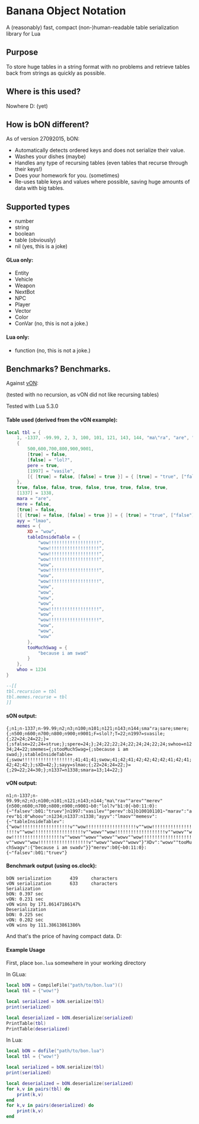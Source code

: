 # Banana Object Notation
A (reasonably) fast, compact (non-)human-readable table serialization library for Lua

## Purpose
To store huge tables in a string format with no problems and retrieve tables back from strings as quickly as possible.

## Where is this used?
Nowhere D: (yet)

## How is bON different?
As of version 27092015, bON:
 - Automatically detects ordered keys and does not serialize their value.
 - Washes your dishes (maybe)
 - Handles any type of recursing tables (even tables that recurse through their keys!)
 - Does your homework for you. (sometimes)
 - Re-uses table keys and values where possible, saving huge amounts of data with big tables.

## Supported types
 - number
 - string
 - boolean
 - table (obviously)
 - nil (yes, this is a joke)

#### GLua only:
 - Entity
 - Vehicle
 - Weapon
 - NextBot
 - NPC
 - Player
 - Vector
 - Color
 - ConVar (no, this is not a joke.)

#### Lua only:
 - function (no, this is not a joke.)

## Benchmarks? Benchmarks.
Against [vON](https://github.com/vercas/vON):

(tested with no recursion, as vON did not like recursing tables)

Tested with Lua 5.3.0
#### Table used (derived from the vON example):
```lua
local tbl = {
    1, -1337, -99.99, 2, 3, 100, 101, 121, 143, 144, "ma\"ra", "are", "mere",
    {
        500,600,700,800,900,9001,
        [true] = false,
        [false] = "lol?",
        pere = true,
        [1997] = "vasile",
        [{ [true] = false, [false] = true }] = { [true] = "true", ["false"] = false }
    },
    true, false, false, true, false, true, true, false, true,
    [1337] = 1338,
    mara = "are",
    mere = false,
    [true] = false,
    [{ [true] = false, [false] = true }] = { [true] = "true", ["false"] = false },
	ayy = "lmao",
	memes = {
		XD = "wow",
		tableInsideTable = {
			"wow!!!!!!!!!!!!!!!!!!!",
			"wow!!!!!!!!!!!!!!!!!!!",
			"wow!!!!!!!!!!!!!!!!!!!",
			"wow!!!!!!!!!!!!!!!!!!!",
			"wow",
			"wow!!!!!!!!!!!!!!!!!!!",
			"wow",
			"wow!!!!!!!!!!!!!!!!!!!",
			"wow",
			"wow",
			"wow",
			"wow",
			"wow!!!!!!!!!!!!!!!!!!!",
			"wow",
			"wow!!!!!!!!!!!!!!!!!!!",
			"wow",
			"wow",
			"wow"
		},
		tooMuchSwag = {
			"because i am swad"
		}
	},
	whoo = 1234
}

--[[
tbl.recursion = tbl
tbl.memes.recurse = tbl
]]
```

#### sON output:
``{;n1;n-1337;n-99.99;n2;n3;n100;n101;n121;n143;n144;sma"ra;sare;smere;{;n500;n600;n700;n800;n900;n9001;F=slol?;T=22;n1997=svasile;{;22=24;24=22;}={;sfalse=22;24=strue;};spere=24;};24;22;22;24;22;24;24;22;24;swhoo=n1234;24=22;smemes={;stooMuchSwag={;sbecause i am swad;};stableInsideTable={;swow!!!!!!!!!!!!!!!!!!!;41;41;41;swow;41;42;41;42;42;42;42;41;42;41;42;42;42;};sXD=42;};sayy=slmao;{;22=24;24=22;}={;29=22;24=30;};n1337=n1338;smara=13;14=22;}``

#### vON output:
``n1;n-1337;n-99.99;n2;n3;n100;n101;n121;n143;n144;"ma\"rav""arev""merev"{n500;n600;n700;n800;n900;n9001~b0:"lol?v"b1:0{~b0:11:0}:{~"falsev":b01:"truev"}n1997:"vasilev""perev":b1}b100101101~"marav":"arev"b1:0"whoov":n1234;n1337:n1338;"ayyv":"lmaov""memesv":{~"tableInsideTablev":{"wow!!!!!!!!!!!!!!!!!!!v""wow!!!!!!!!!!!!!!!!!!!v""wow!!!!!!!!!!!!!!!!!!!v""wow!!!!!!!!!!!!!!!!!!!v""wowv""wow!!!!!!!!!!!!!!!!!!!v""wowv""wow!!!!!!!!!!!!!!!!!!!v""wowv""wowv""wowv""wowv""wow!!!!!!!!!!!!!!!!!!!v""wowv""wow!!!!!!!!!!!!!!!!!!!v""wowv""wowv""wowv"}"XDv":"wowv""tooMuchSwagv":{"because i am swadv"}}"merev":b0{~b0:11:0}:{~"falsev":b01:"truev"}``

#### Benchmark output (using os.clock):
```
bON serialization       439     characters
vON serialization       633     characters
Serialization
bON: 0.397 sec
vON: 0.231 sec
vON wins by 171.86147186147%
Deserialization
bON: 0.225 sec
vON: 0.202 sec
vON wins by 111.38613861386%
```
And that's the price of having compact data. D:

#### Example Usage
First, place ``bon.lua`` somewhere in your working directory

In GLua:
```lua
local bON = CompileFile("path/to/bon.lua")()
local tbl = {"wow!"}

local serialized = bON.serialize(tbl)
print(serialized)

local deserialized = bON.deserialize(serialized)
PrintTable(tbl)
PrintTable(deserialized)
```

In Lua:
```lua
local bON = dofile("path/to/bon.lua")
local tbl = {"wow!"}

local serialized = bON.serialize(tbl)
print(serialized)

local deserialized = bON.deserialize(serialized)
for k,v in pairs(tbl) do
    print(k,v)
end
for k,v in pairs(deserialized) do
    print(k,v)
end
```
